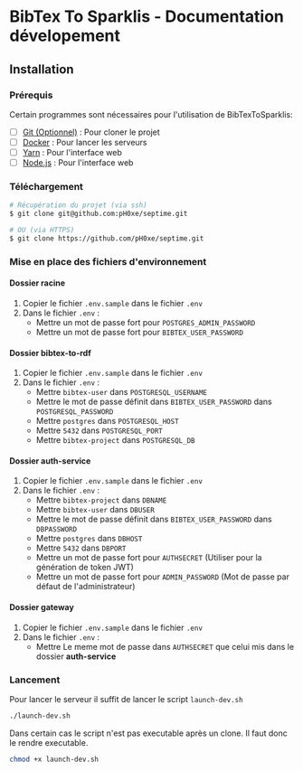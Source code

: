 # BibTex To Sparklis - Documentation dévelopement

## Installation

### Prérequis

Certain programmes sont nécessaires pour l'utilisation de BibTexToSparklis:

- [ ] [Git (Optionnel)](https://git-scm.com/downloads) : Pour cloner le projet
- [ ] [Docker](https://www.docker.com/community-edition) : Pour lancer les serveurs
- [ ] [Yarn](https://yarnpkg.com/) : Pour l'interface web
- [ ] [Node.js](https://nodejs.org/) : Pour l'interface web

### Téléchargement

```bash
# Récupération du projet (via ssh)
$ git clone git@github.com:pH0xe/septime.git 
```

```bash
# OU (via HTTPS)
$ git clone https://github.com/pH0xe/septime.git
```

### Mise en place des fichiers d'environnement

#### Dossier __racine__

1. Copier le fichier `.env.sample` dans le fichier `.env`
2. Dans le fichier `.env` :
   - Mettre un mot de passe fort pour `POSTGRES_ADMIN_PASSWORD`
   - Mettre un mot de passe fort pour `BIBTEX_USER_PASSWORD`

#### Dossier __bibtex-to-rdf__

1. Copier le fichier `.env.sample` dans le fichier `.env`
2. Dans le fichier `.env` :
    - Mettre `bibtex-user` dans `POSTGRESQL_USERNAME`
    - Mettre le mot de passe définit dans `BIBTEX_USER_PASSWORD` dans `POSTGRESQL_PASSWORD`
    - Mettre `postgres` dans `POSTGRESQL_HOST`
    - Mettre `5432` dans `POSTGRESQL_PORT`
    - Mettre `bibtex-project` dans `POSTGRESQL_DB`

#### Dossier __auth-service__

1. Copier le fichier `.env.sample` dans le fichier `.env`
2. Dans le fichier `.env` :
    - Mettre `bibtex-project` dans `DBNAME`
    - Mettre `bibtex-user` dans `DBUSER`
    - Mettre le mot de passe définit dans `BIBTEX_USER_PASSWORD` dans `DBPASSWORD`
    - Mettre `postgres` dans `DBHOST`
    - Mettre `5432` dans `DBPORT`
    - Mettre un mot de passe fort pour `AUTHSECRET` (Utiliser pour la génération de token JWT)
    - Mettre un mot de passe fort pour `ADMIN_PASSWORD` (Mot de passe par défaut de l'administrateur)

#### Dossier __gateway__

1. Copier le fichier `.env.sample` dans le fichier `.env`
2. Dans le fichier `.env` :
    - Mettre Le meme mot de passe dans `AUTHSECRET` que celui mis dans le dossier __auth-service__

### Lancement

Pour lancer le serveur il suffit de lancer le script `launch-dev.sh`
```bash	
./launch-dev.sh
```
Dans certain cas le script n'est pas executable après un clone. Il faut donc le rendre executable.
```bash	
chmod +x launch-dev.sh
```
